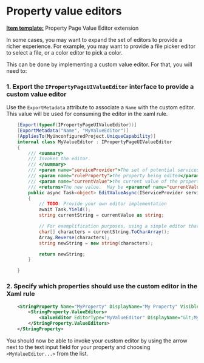 Property value editors
======================

**[Item template:](project_item_templates.md)** Property Page Value Editor extension

In some cases, you may want to expand the set of editors to provide a richer experience. For example, you may want to provide a file picker editor to select a file, or a color editor to pick a color.

This can be done by implementing a custom value editor. For that, you will need to:
### 1. Export the `IPropertyPageUIValueEditor` interface to provide a custom value editor

Use the `ExportMetadata` attribute to associate a `Name` with the custom editor. This value will be used for consuming the editor in the xaml rule.

```csharp
    [Export(typeof(IPropertyPageUIValueEditor))]
    [ExportMetadata("Name", "MyValueEditor")]
    [AppliesTo(MyUnconfiguredProject.UniqueCapability)]
    internal class MyValueEditor : IPropertyPageUIValueEditor
    {
        /// <summary>
        /// Invokes the editor.
        /// </summary>
        /// <param name="serviceProvider">The set of potential services the component can query for, mainly for access back to the host itself.</param>
        /// <param name="ruleProperty">the property being edited</param>
        /// <param name="currentValue">the current value of the property (may be different than property.Value - for example if host UI caches the new values until Apply button)</param>
        /// <returns>The new value.  May be <paramref name="currentValue"/> if no change is intended.</returns>
        public async Task<object> EditValueAsync(IServiceProvider serviceProvider, IProperty ruleProperty, object currentValue)
        {
            // TODO: Provide your own editor implementation
            await Task.Yield();
            string currentString = currentValue as string;

            // For exemplification purposes, using a simple editor that reverts the original string
            char[] characters = currentString.ToCharArray();
            Array.Reverse(characters);
            string newString = new string(characters);

            return newString;
        }

    }
```

### 2. Specify which properties should use the custom editor in the Xaml rule

```xml
    <StringProperty Name="MyProperty" DisplayName="My Property" Visible="True" Description="Sample property">
        <StringProperty.ValueEditors>
            <ValueEditor EditorType="MyValueEditor" DisplayName="&lt;MyValueEditor...&gt;" />
        </StringProperty.ValueEditors>
    </StringProperty>
```

You should now be able to invoke your custom editor by using the arrow next to the text input field for your property and choosing `<MyValueEditor...>` from the list.
